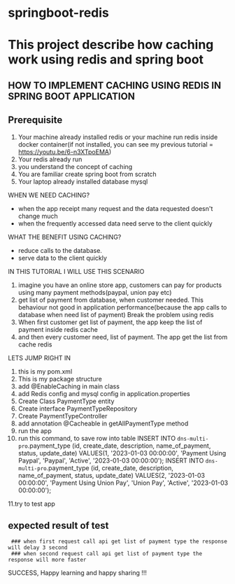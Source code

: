 # springboot-redis
# This project describe how caching work using redis and spring boot
## HOW TO IMPLEMENT CACHING USING REDIS IN SPRING BOOT APPLICATION
## Prerequisite
1. Your machine already installed redis or your machine run redis inside docker container(if not installed, you can see my previous tutorial = https://youtu.be/6-n3XTpoEMA)
2. Your redis already run
3. you understand the concept of caching
4. You are familiar create spring boot from scratch
5. Your laptop already installed database mysql


WHEN WE NEED CACHING?
- when the app receipt many request and the data requested doesn't change much
- when the frequently accessed data need serve to the client quickly

WHAT THE BENEFIT USING CACHING?
- reduce calls to the database.
- serve data to the client quickly

IN THIS TUTORIAL I WILL USE THIS SCENARIO
1. imagine you have an online store app, customers can pay for products using many payment methods(paypal, union pay etc)
2. get list of payment from database, when customer needed. This behaviour not good in application performance(because the app calls to database when need list of payment)
Break the problem using redis
1. When first customer get list of payment, the app keep the list of payment inside redis cache
2. and then every customer need, list of payment. The app get the list from cache redis



LETS JUMP RIGHT IN
1. this is my pom.xml
2. This is my package structure
3. add @EnableCaching in main class
4. add Redis config and mysql config in application.properties
5. Create Class PaymentType entity
6. Create interface PaymentTypeRepository
7. Create PaymentTypeController
8. add annotation @Cacheable in getAllPaymentType method
9. run the app
10. run this command, to save row into table
INSERT INTO `dns-multi-pro`.payment_type
(id, create_date, description, name_of_payment, status, update_date)
VALUES(1, '2023-01-03 00:00:00', 'Payment Using Paypal', 'Paypal', 'Active', '2023-01-03 00:00:00');
INSERT INTO `dns-multi-pro`.payment_type
(id, create_date, description, name_of_payment, status, update_date)
VALUES(2, '2023-01-03 00:00:00', 'Payment Using Union Pay', 'Union Pay', 'Active', '2023-01-03 00:00:00');

11.try to test app
   ## expected result of test
     ### when first request call api get list of payment type the response will delay 3 second
     ### when second request call api get list of payment type the response will more faster


SUCCESS, Happy learning and happy sharing !!!

